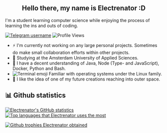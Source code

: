 <h2 align="center">Hello there, my name is Electrenator :D</h2>

I'm a student learning computer science while enjoying the process of learning the ins and outs of coding.

[![Telegram username](https://img.shields.io/badge/Telegram-Electrenator-informational)](https://t.me/Electrenator) ![Profile Views](https://komarev.com/ghpvc/?username=electrenator)

- ⚡ I'm currently not working on any large personal projects. Sometimes do make small collaboration efforts within other projects.
- 📜 Studying at the Amsterdam University of Applied Sciences.
- 🧰 I have a decent understanding of Java, Node (Type- and JavaScript), Docker, Python and Bash.
- ![Terminal emoji](https://cdn.discordapp.com/emojis/847201579038801970.png?size=16) Familiar with operating systems under the Linux family.
- 🔭 I like the idea of one of my future creations reaching into outer space.

## 📊 Github statistics
[![Electrenator's GitHub statistics](https://github-readme-stats.vercel.app/api?username=electrenator&count_private=true&show_icons=true&hide_rank=true&theme=radical)](https://github.com/anuraghazra/github-readme-stats)
[![Top languages that Electrenator uses the most](https://github-readme-stats.vercel.app/api/top-langs/?username=electrenator&langs_count=8&layout=compact&theme=radical)](https://github.com/anuraghazra/github-readme-stats)

[![Github trophies Electrenator obtained](https://github-profile-trophy.vercel.app/?username=electrenator&margin-w=8&margin-h=8&theme=radical&rank=SECRET,SSS,SS,S,AAA,AA,A)](https://github.com/ryo-ma/github-profile-trophy)


